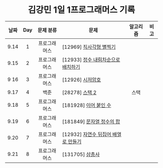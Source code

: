 <div align="center">
  
# 김강민 1일 1프로그래머스 기록

| 날짜 | Day |  문제 분류   | 문제                                                   | 알고리즘 | 비고 |
| :--: | :-: | :----------: | ------------------------------------------------------ | :------: | ---- |
| 9.14 |  1  | 프로그래머스 | [12969] [직사각형 별찍기](./Week_03/0914/)             |          |      |
| 9.15 |  2  | 프로그래머스 | [12933] [정수 내림차순으로 배치하기](./Week_03/0915/)  |          |      |
| 9 16 |  3  | 프로그래머스 | [12926] [시저암호](./Week_03/0916/)                    |          |      |
| 9.17 |  4  |     백준     | [28278] [스택 2](./Week_03/0917/)                      |   스택   |      |
| 9.18 |  5  | 프로그래머스 | [181928] [이어 붙인 수](./Week_04/0918/)               |          |
| 9.19 |  6  | 프로그래머스 | [181849] [문자열 정수의 합](./Week_04/0919/)           |          |      |
| 9.20 |  7  | 프로그래머스 | [12932] [자연수 뒤집어 배열로 만들기](./Week_04/0920/) |          |      |
| 9.21 |  8  | 프로그래머스 | [131705] [삼총사](./Week_04/0921/)                     |          |      |

</div>
